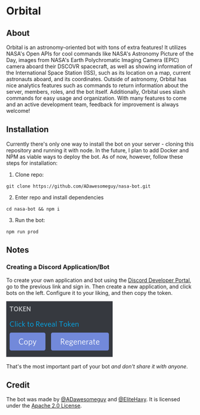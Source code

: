 # Orbital
## About
Orbital is an astronomy-oriented bot with tons of extra features! It utilizes NASA's Open APIs for cool commands like NASA's Astronomy Picture of the Day, images from NASA's Earth Polychromatic Imaging Camera (EPIC) camera aboard their DSCOVR spacecraft, as well as showing information of the International Space Station (ISS), such as its location on a map, current astronauts aboard, and its coordinates. Outside of astronomy, Orbital has nice analytics features such as commands to return information about the server, members, roles, and the bot itself. Additionally, Orbital uses slash commands for easy usage and organization. With many features to come and an active development team, feedback for improvement is always welcome!

## Installation
Currently there's only one way to install the bot on your server - cloning this repository and running it with node. In the future, I plan to add Docker and NPM as viable ways to deploy the bot. As of now, however, follow these steps for installation:

1. Clone repo:
```
git clone https://github.com/ADawesomeguy/nasa-bot.git
```
2. Enter repo and install dependencies
```
cd nasa-bot && npm i
```
3. Run the bot:
```
npm run prod
```

## Notes
### Creating a Discord Application/Bot
To create your own application and bot using the [Discord Developer Portal](https://discord.com/developers), go to the previous link and sign in. Then create a new application, and click bots on the left. Configure it to your liking, and then copy the token.

   ![](https://raw.githubusercontent.com/ADawesomeguy/AwesomeSciBo/master/images/discord-developer.png)

That's the most important part of your bot *and don't share it with anyone*.

## Credit
The bot was made by [@ADawesomeguy](https://github.com/ADawesomeguy) and [@EliteHaxy](https://github.com/EliteHaxy). It is licensed under the [Apache 2.0 License](https://www.apache.org/licenses/LICENSE-2.0.html).
